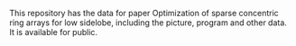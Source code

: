 This repository has the data for paper Optimization of sparse concentric ring arrays for low sidelobe, including the picture, program and other data. It is available for public.